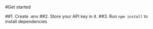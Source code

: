 #Get started

##1. Create .env
##2. Store your API key in it.
##3. Run `npm install` to install dependencies
